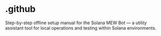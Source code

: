 # .github
Step-by-step offline setup manual for the Solana MEW Bot — a utility assistant tool for local operations and testing within Solana environments.
